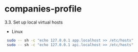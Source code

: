 # companies-profile
3.3. Set up local virtual hosts

- Linux
```bash
 sudo -- sh -c "echo 127.0.0.1 app.localhost >> /etc/hosts" 
 sudo -- sh -c "echo 127.0.0.1 api.localhost >> /etc/hosts"
```